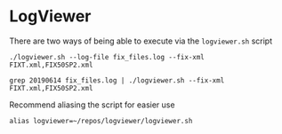 LogViewer
===========================

There are two ways of being able to execute via the `logviewer.sh` script
```
./logviewer.sh --log-file fix_files.log --fix-xml FIXT.xml,FIX50SP2.xml
```

```
grep 20190614 fix_files.log | ./logviewer.sh --fix-xml FIXT.xml,FIX50SP2.xml
```

Recommend aliasing the script for easier use
```
alias logviewer=~/repos/logviewer/logviewer.sh
```